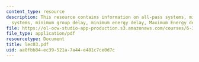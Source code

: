 ```yaml
---
content_type: resource
description: This resource contains information on all-pass systems, minimum-phase
  systems, minimum group delay, minimum energy delay, Maximum Energy delay.
file: https://ol-ocw-studio-app-production.s3.amazonaws.com/courses/6-341-discrete-time-signal-processing-fall-2005/aa0fbb84ec39521a7a44e481c7ce0d7c_lec03.pdf
file_type: application/pdf
resourcetype: Document
title: lec03.pdf
uid: aa0fbb84-ec39-521a-7a44-e481c7ce0d7c
---
```

